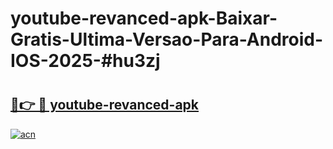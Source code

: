 # youtube-revanced-apk-Baixar-Gratis-Ultima-Versao-Para-Android-IOS-2025-#hu3zj

# <h2><a href="https://ainizakaria.my?title=youtube-revanced-apk&ref=24M">🔗👉 🔴 youtube-revanced-apk</a></h2>

[![acn](https://github.com/user-attachments/assets/0f9c940e-d8b0-45ae-aac7-cd30a18b3e1c)](https://ainizakaria.my?title=youtube-revanced-apk&ref=24M)

